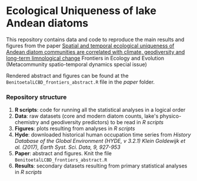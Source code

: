 # Ecological Uniqueness of lake Andean diatoms 

This repository contains data and code to reproduce the main results and figures from the paper [Spatial and temporal ecological uniqueness of Andean diatom communities are correlated with climate, geodiversity and long-term limnological change](https://www.frontiersin.org/articles/10.3389/fevo.2020.00260/full) 
Frontiers in Ecology and Evolution (Metacommunity spatio-temporal dynamics special issue)

Rendered abstract and figures can be found at the `BenitoetalLCBD_frontiers_abstract.R` file in the <i>paper</i> folder. 

### Repository structure
1. **R scripts**: code for running all the statistical analyses in a logical order
2. **Data**: raw datasets (core and modern diatom counts, lake's physico-chemistry and geodiversity predictors) to be read in <i>R scripts</i>
3. **Figures**: plots resulting from analyses in <i>R scripts</i>
4. **Hyde**: downloaded historical human occupation time series from <i>History Database of the Global Environment (HYDE, v 3.2.1) Klein Goldewijk et al. (2017), Earth Syst. Sci. Data, 9, 927-953 </i>
5. **Paper**: abstract and figures. Knit the file `BenitoetalLCBD_frontiers_abstract.R`
6. **Results**: secondary datasets resulting from primary statistical analyses in <i>R scripts</i>
